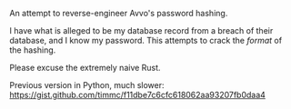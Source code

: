 An attempt to reverse-engineer Avvo's password hashing.

I have what is alleged to be my database record from a breach of their
database, and I know my password. This attempts to crack the *format*
of the hashing.

Please excuse the extremely naive Rust.

Previous version in Python, much slower: https://gist.github.com/timmc/f11dbe7c6cfc618062aa93207fb0daa4
